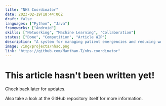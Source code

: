```yaml
---
title: "NHS Coordinator"
date: 2023-02-19T18:44:06Z
draft: false
languages: ["Python", "Java"]
frameworks: ["Android"]
skills: ["Networking", "Machine Learning", "Collaboration"]
status: ["Done", "Competition", "Article WIP"]
description: "A system for managing patient emergencies and reducing workload. Winner of the CodeSec 2022 qualifier round."
image: /img/projects/nhsc.png
link: "https://github.com/Manthan-T/nhs-coordinator"
---
```


<main class="blankslate">
    <h1>This article hasn't been written yet!</h1>
    <p>Check back later for updates.</p>
    <p>Also take a look at the GitHub repository itself for more information.</p>
</main>